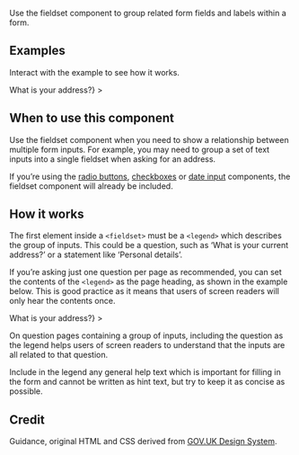 <P styleSize="large">
    Use the fieldset component to group related form fields and labels within a form.
</P>

## Examples

Interact with the example to see how it works.

<ExampleContainer>
    <ExampleHeading></ExampleHeading>
    <Example title="Example: Fieldset">
        <FieldsetBlock
            id="addressId"            
            legend={<H1 styleSize="large">What is your address?</H1>}
        >
            <InputBlock type="text" label="Street address" name="streetAddress" id="streetAddressId" autoComplete="street-address" />
            <InputBlock type="text" label="Town or city" name="town" id="townId" autoComplete="address-level2" />
            <InputBlock type="text" label="Postcode" name="postcode" id="postcodeId" width="5" autoComplete="postal-code" />
        </FieldsetBlock>
    </Example>
</ExampleContainer>

## When to use this component

Use the fieldset component when you need to show a relationship between multiple form inputs. For example, you may need to group a set of text inputs into a single fieldset when asking for an address.

If you’re using the [radio buttons](/components/Radios), [checkboxes](/components/Checkboxes) or [date input](/components/Date) components, the fieldset component will already be included.

## How it works

The first element inside a `<fieldset>` must be a `<legend>` which describes the group of inputs. This could be a question, such as ‘What is your current address?’ or a statement like ‘Personal details’.

If you’re asking just one question per page as recommended, you can set the contents of the `<legend>` as the page heading, as shown in the example below. This is good practice as it means that users of screen readers will only hear the contents once.

<ExampleContainer>
    <Example title="Example: Fieldset legend as page heading">
        <FieldsetBlock
            id="addressId"            
            legend={<H1 styleSize="large">What is your address?</H1>}
        >
        </FieldsetBlock>
    </Example>
</ExampleContainer>

On question pages containing a group of inputs, including the question as the legend helps users of screen readers to understand that the inputs are all related to that question.

Include in the legend any general help text which is important for filling in the form and cannot be written as hint text, but try to keep it as concise as possible.

## Credit

Guidance, original HTML and CSS derived from [GOV.UK Design System](https://github.com/alphagov/govuk-frontend).
